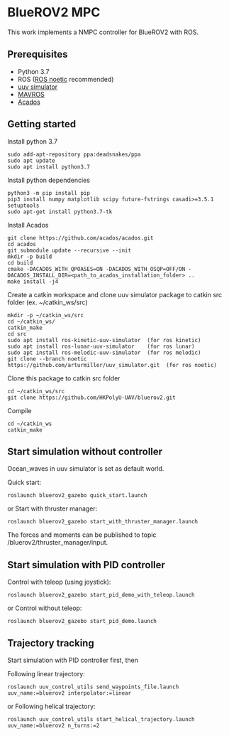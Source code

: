 # BlueROV2 MPC
This work implements a NMPC controller for BlueROV2 with ROS.

## Prerequisites
* Python 3.7
* ROS ([ROS noetic](http://wiki.ros.org/noetic/Installation/Ubuntu) recommended)
* [uuv simulator](https://uuvsimulator.github.io/)
* [MAVROS](http://wiki.ros.org/mavros)
* [Acados](https://docs.acados.org/installation/index.html)

## Getting started
Install python 3.7
```
sudo add-apt-repository ppa:deadsnakes/ppa
sudo apt update
sudo apt install python3.7
```
Install python dependencies
```
python3 -m pip install pip
pip3 install numpy matplotlib scipy future-fstrings casadi>=3.5.1 setuptools
sudo apt-get install python3.7-tk
```
Install Acados
```
git clone https://github.com/acados/acados.git
cd acados
git submodule update --recursive --init
mkdir -p build
cd build
cmake -DACADOS_WITH_QPOASES=ON -DACADOS_WITH_OSQP=OFF/ON -DACADOS_INSTALL_DIR=<path_to_acados_installation_folder> ..
make install -j4
```
Create a catkin workspace and clone uuv simulator package to catkin src folder (ex. ~/catkin_ws/src)
```
mkdir -p ~/catkin_ws/src
cd ~/catkin_ws/
catkin_make
cd src
sudo apt install ros-kinetic-uuv-simulator	(for ros kinetic)
sudo apt install ros-lunar-uuv-simulator	(for ros lunar)
sudo apt install ros-melodic-uuv-simulator	(for ros melodic)
git clone --branch noetic https://github.com/arturmiller/uuv_simulator.git	(for ros noetic)
```
Clone this package to catkin src folder
```
cd ~/catkin_ws/src
git clone https://github.com/HKPolyU-UAV/bluerov2.git
```
Compile
```
cd ~/catkin_ws
catkin_make
```

## Start simulation without controller
Ocean_waves in uuv simulator is set as default world.

Quick start:
```
roslaunch bluerov2_gazebo quick_start.launch
```
or
Start with thruster manager:
```
roslaunch bluerov2_gazebo start_with_thruster_manager.launch
```
The forces and moments can be published to topic /bluerov2/thruster_manager/input.

## Start simulation with PID controller
Control with teleop (using joystick):
```
roslaunch bluerov2_gazebo start_pid_demo_with_teleop.launch
```
or
Control without teleop:
```
roslaunch bluerov2_gazebo start_pid_demo.launch
```

## Trajectory tracking
Start simulation with PID controller first, then

Following linear trajectory:
```
roslaunch uuv_control_utils send_waypoints_file.launch uuv_name:=bluerov2 interpolator:=linear
```
or
Following helical trajectory:
```
roslaunch uuv_control_utils start_helical_trajectory.launch uuv_name:=bluerov2 n_turns:=2
```
